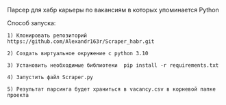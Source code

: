 Парсер для хабр карьеры по вакансиям в которых упоминается Python  

Способ запуска:

	1) Клонировать репозиторий https://github.com/Alexandr163r/Scraper_habr.git

	2) Создать виртуальное окружение с python 3.10
	
	3) Установить необходимые библиотеки  pip install -r requirements.txt
	
	4) Запустить файл Scraper.py

    5) Результат парсинга будет храниться в vacancy.csv в корневой папке проекта 


